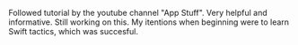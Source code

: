 Followed tutorial by the youtube channel "App Stuff". Very helpful and informative. Still working on this. My itentions when beginning were to learn Swift tactics, which was succesful.
